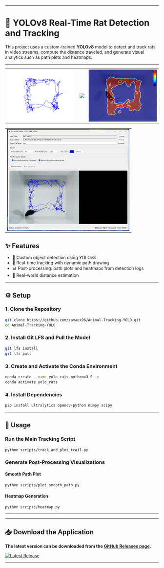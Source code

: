 

---

# 🐀 YOLOv8 Real-Time Rat Detection and Tracking

This project uses a custom-trained **YOLOv8** model to detect and track rats in video streams, compute the distance traveled, and generate visual analytics such as path plots and heatmaps.

---

<table>
  <tr>
    <td><img src="rat_paths_plot_smooth.png" width="400"/></td>
    <td><img src="sample.gif" width="400"/></td>
    <td><img src="rat_residence_heatmap_v2.png" width="400"/></td>
  </tr>
</table>
<table>
  <tr>
    <td><img src="app.jpg" width="400"/></td>
  </tr>
</table>

## ✨ Features

* 🎯 Custom object detection using YOLOv8
* 🧭 Real-time tracking with dynamic path drawing
* 📊 Post-processing: path plots and heatmaps from detection logs
* 📐 Real-world distance estimation

---

## ⚙️ Setup

### 1. Clone the Repository

```bash
git clone https://github.com/zamaex96/Animal-Tracking-YOLO.git
cd Animal-Tracking-YOLO
```

### 2. Install Git LFS and Pull the Model

```bash
git lfs install
git lfs pull
```

### 3. Create and Activate the Conda Environment

```bash
conda create --name yolo_rats python=3.9 -y
conda activate yolo_rats
```

### 4. Install Dependencies

```bash
pip install ultralytics opencv-python numpy scipy
```

---

## 🚀 Usage

### Run the Main Tracking Script

```bash
python scripts/track_and_plot_trail.py
```

### Generate Post-Processing Visualizations

#### Smooth Path Plot

```bash
python scripts/plot_smooth_path.py
```

#### Heatmap Generation

```bash
python scripts/heatmap.py
```

---

---
## 📥 Download the Application

**The latest version can be downloaded from the [GitHub Releases page](https://github.com/zamaex96/Animal-Tracking-YOLO/releases).**

[![Latest Release](https://img.shields.io/github/v/release/zamaex96/Animal-Tracking-YOLO)](https://github.com/zamaex96/Animal-Tracking-YOLO/releases/tag/v1.0.0)

---


